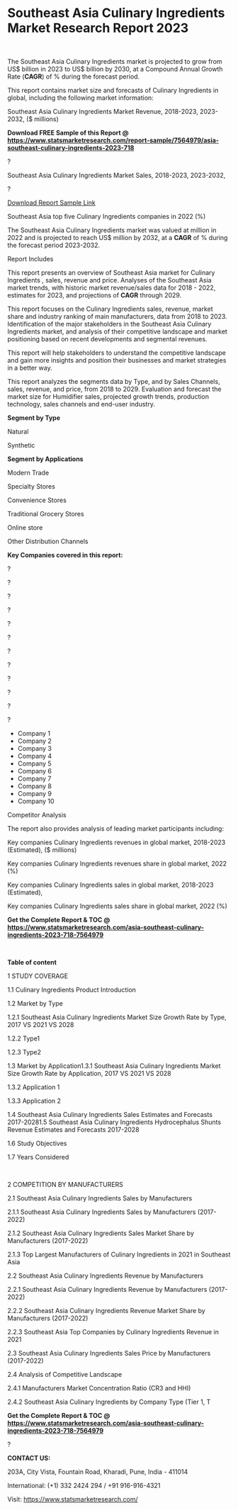 <h1>Southeast Asia Culinary Ingredients Market Research Report 2023</h1><br/><p>The Southeast Asia Culinary Ingredients market is projected to grow from US$ billion in 2023 to US$ billion by 2030, at a Compound Annual Growth Rate (<strong>CAGR</strong>) of % during the forecast period.</p>
 
 
 
 <p>This report contains market size and forecasts of Culinary Ingredients in global, including the following market information:</p>
 
 
 
 <p>Southeast Asia Culinary Ingredients Market Revenue, 2018-2023, 2023-2032, ($ millions)</p>
 
 
 
 <div><b>Download FREE Sample of this Report @ <a href="https://www.statsmarketresearch.com/download-free-sample/7564979/asia-southeast-culinary-ingredients-2023-718">https://www.statsmarketresearch.com/report-sample/7564979/asia-southeast-culinary-ingredients-2023-718</a></b></div>
 
 
 
 <p>? </p>
 
 
 
 <p>Southeast Asia Culinary Ingredients Market Sales, 2018-2023, 2023-2032,</p>
 
 
 
 <p>? </p>
 
 
 
 <p><a href="https://www.statsmarketresearch.com/download-free-sample/7564979/asia-southeast-culinary-ingredients-2023-718">Download Report Sample Link</a></p>
 
 
 
 <p>Southeast Asia top five Culinary Ingredients companies in 2022 (%)</p>
 
 
 
 <p>The Southeast Asia Culinary Ingredients market was valued at million in 2022 and is projected to reach US$ million by 2032, at a <strong>CAGR</strong> of % during the forecast period 2023-2032.</p>
 
 
 
 <p>Report Includes</p>
 
 
 
 <p>This report presents an overview of Southeast Asia market for Culinary Ingredients , sales, revenue and price. Analyses of the Southeast Asia market trends, with historic market revenue/sales data for 2018 - 2022, estimates for 2023, and projections of <strong>CAGR</strong> through 2029.</p>
 
 
 
 <p>This report focuses on the Culinary Ingredients sales, revenue, market share and industry ranking of main manufacturers, data from 2018 to 2023. Identification of the major stakeholders in the Southeast Asia Culinary Ingredients market, and analysis of their competitive landscape and market positioning based on recent developments and segmental revenues.</p>
 
 
 
 <p>This report will help stakeholders to understand the competitive landscape and gain more insights and position their businesses and market strategies in a better way.</p>
 
 
 
 <p>This report analyzes the segments data by Type, and by Sales Channels, sales, revenue, and price, from 2018 to 2029. Evaluation and forecast the market size for Humidifier sales, projected growth trends, production technology, sales channels and end-user industry.</p>
 
 
 
 <p><strong>Segment by Type</strong></p>
 
 
 
 <p>Natural</p>
 
 
 
 <p>Synthetic</p>
 
 
 
 <p><strong>Segment <strong><strong>by Applications</strong></strong></strong></p>
 
 
 
 <p>Modern Trade</p>
 
 
 
 <p>Specialty Stores</p>
 
 
 
 <p>Convenience Stores</p>
 
 
 
 <p>Traditional Grocery Stores</p>
 
 
 
 <p>Online store</p>
 
 
 
 <p>Other Distribution Channels</p>
 
 
 
 <p><strong>Key Companies covered in this report:</strong></p>
 
 
 
 <p>? </p>
 
 
 
 <p>? </p>
 
 
 
 <p>? </p>
 
 
 
 <p>? </p>
 
 
 
 <p>? </p>
 
 
 
 <p>? </p>
 
 
 
 <p>? </p>
 
 
 
 <p>? </p>
 
 
 
 <p>? </p>
 
 
 
 <p>? </p>
 
 
 
 <p>? </p>
 
 
 
 <p>? </p>
 
 
 
 <ul>
 
 <li>Company 1</li>
 
 <li>Company 2</li>
 
 <li>Company 3</li>
 
 <li>Company 4</li>
 
 <li>Company 5</li>
 
 <li>Company 6</li>
 
 <li>Company 7</li>
 
 <li>Company 8</li>
 
 <li>Company 9</li>
 
 <li>Company 10</li>
 
 </ul>
 
 
 
 <p>Competitor Analysis</p>
 
 
 
 <p>The report also provides analysis of leading market participants including:</p>
 
 
 
 <p>Key companies Culinary Ingredients revenues in global market, 2018-2023 (Estimated), ($ millions)</p>
 
 
 
 <p>Key companies Culinary Ingredients revenues share in global market, 2022 (%)</p>
 
 
 
 <p>Key companies Culinary Ingredients sales in global market, 2018-2023 (Estimated),</p>
 
 
 
 <p>Key companies Culinary Ingredients sales share in global market, 2022 (%)</p>
 
 
 
 <div><b>Get the Complete Report & TOC @ <a href="https://www.statsmarketresearch.com/asia-southeast-culinary-ingredients-2023-718-7564979">https://www.statsmarketresearch.com/asia-southeast-culinary-ingredients-2023-718-7564979</a></b></div>
 
 
 
 <p><br />
 
 <b>Table of content</b></p>
 
 
 
 <p>1 STUDY COVERAGE<br />
 
 1.1 Culinary Ingredients Product Introduction<br />
 
 1.2 Market by Type<br />
 
 1.2.1 Southeast Asia Culinary Ingredients Market Size Growth Rate by Type, 2017 VS 2021 VS 2028<br />
 
 1.2.2 Type1<br />
 
 1.2.3 Type2<br />
 
 1.3 Market by Application1.3.1 Southeast Asia Culinary Ingredients Market Size Growth Rate by Application, 2017 VS 2021 VS 2028<br />
 
 1.3.2 Application 1<br />
 
 1.3.3 Application 2<br />
 
 1.4 Southeast Asia Culinary Ingredients Sales Estimates and Forecasts 2017-20281.5 Southeast Asia Culinary Ingredients Hydrocephalus Shunts Revenue Estimates and Forecasts 2017-2028<br />
 
 1.6 Study Objectives<br />
 
 1.7 Years Considered<br />
 
 <br />
 
 2 COMPETITION BY MANUFACTURERS<br />
 
 2.1 Southeast Asia Culinary Ingredients Sales by Manufacturers<br />
 
 2.1.1 Southeast Asia Culinary Ingredients Sales by Manufacturers (2017-2022)<br />
 
 2.1.2 Southeast Asia Culinary Ingredients Sales Market Share by Manufacturers (2017-2022)<br />
 
 2.1.3 Top Largest Manufacturers of Culinary Ingredients in 2021 in Southeast Asia<br />
 
 2.2 Southeast Asia Culinary Ingredients Revenue by Manufacturers<br />
 
 2.2.1 Southeast Asia Culinary Ingredients Revenue by Manufacturers (2017-2022)<br />
 
 2.2.2 Southeast Asia Culinary Ingredients Revenue Market Share by Manufacturers (2017-2022)<br />
 
 2.2.3 Southeast Asia Top Companies by Culinary Ingredients Revenue in 2021<br />
 
 2.3 Southeast Asia Culinary Ingredients Sales Price by Manufacturers (2017-2022)<br />
 
 2.4 Analysis of Competitive Landscape<br />
 
 2.4.1 Manufacturers Market Concentration Ratio (CR3 and HHI)<br />
 
 2.4.2 Southeast Asia Culinary Ingredients by Company Type (Tier 1, T</p>
 
 
 
 <div><b>Get the Complete Report & TOC @ <a href="https://www.statsmarketresearch.com/asia-southeast-culinary-ingredients-2023-718-7564979">https://www.statsmarketresearch.com/asia-southeast-culinary-ingredients-2023-718-7564979</a></b></div>
 
 
 
 <p>? </p>
 
 
 
 <p><b>CONTACT US:</b><br />
 
 203A, City Vista, Fountain Road, Kharadi, Pune, India - 411014<br />
 
 International: (+1) 332 2424 294 / +91 916-916-4321<br />
 
 Visit: <a href="https://www.statsmarketresearch.com/">https://www.statsmarketresearch.com/</a></p>